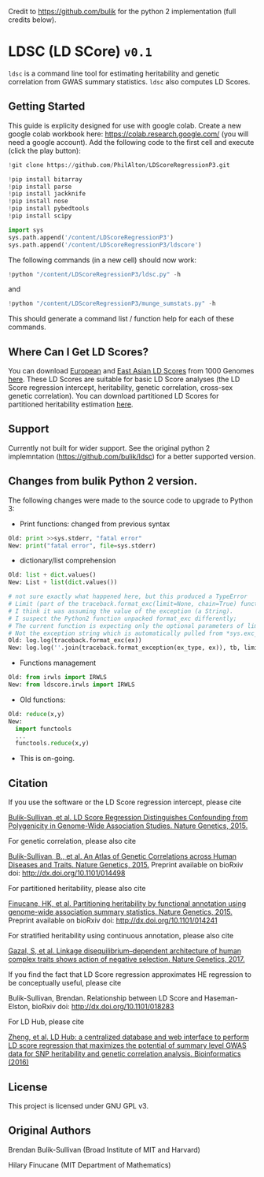Credit to https://github.com/bulik for the python 2 implementation (full credits below).

# LDSC (LD SCore) `v0.1`

`ldsc` is a command line tool for estimating heritability and genetic correlation from GWAS summary statistics. `ldsc` also computes LD Scores.


## Getting Started
This guide is explicity designed for use with google colab.
Create a new google colab workbook here: https://colab.research.google.com/ (you will need a google account).
Add the following code to the first cell and execute (click the play button):

```python
!git clone https://github.com/PhilAlton/LDScoreRegressionP3.git

!pip install bitarray
!pip install parse
!pip install jackknife
!pip install nose
!pip install pybedtools
!pip install scipy

import sys
sys.path.append('/content/LDScoreRegressionP3')
sys.path.append('/content/LDScoreRegressionP3/ldscore')
```
The following commands (in a new cell) should now work:
```python
!python "/content/LDScoreRegressionP3/ldsc.py" -h
```
and
```python
!python "/content/LDScoreRegressionP3/munge_sumstats.py" -h
```
This should generate a command list / function help for each of these commands. 

## Where Can I Get LD Scores?

You can download [European](https://data.broadinstitute.org/alkesgroup/LDSCORE/eur_w_ld_chr.tar.bz2) and [East Asian LD Scores](https://data.broadinstitute.org/alkesgroup/LDSCORE/eas_ldscores.tar.bz2) from 1000 Genomes [here](https://data.broadinstitute.org/alkesgroup/LDSCORE/). These LD Scores are suitable for basic LD Score analyses (the LD Score regression intercept, heritability, genetic correlation, cross-sex genetic correlation). You can download partitioned LD Scores for partitioned heritability estimation [here](http://data.broadinstitute.org/alkesgroup/LDSCORE/).


## Support

Currently not built for wider support. See the original python 2 implemntation (https://github.com/bulik/ldsc) for a better supported version.

## Changes from bulik Python 2 version.
The following changes were made to the source code to upgrade to Python 3:
- Print functions: changed from previous syntax
```python
Old: print >>sys.stderr, "fatal error"
New: print("fatal error", file=sys.stderr)
```
- dictionary/list comprehension
```python
Old: list + dict.values()
New: List + list(dict.values())
```
```python
# not sure exactly what happened here, but this produced a TypeError
# Limit (part of the traceback.format_exc(limit=None, chain=True) function sytax) should be an int or None
# I think it was assuming the value of the exception (a String).
# I suspect the Python2 function unpacked format_exc differently; 
# The current function is expecting only the optional parameters of limit and chain, 
# Not the exception string which is automatically pulled from *sys.exc_info(). 
Old: log.log(traceback.format_exc(ex))
New: log.log(''.join(traceback.format_exception(ex_type, ex)), tb, limit=None, chain=True)))
```
- Functions management
```python
Old: from irwls import IRWLS 
New: from ldscore.irwls import IRWLS
```
- Old functions:
```python
Old: reduce(x,y)
New: 
  import functools
  ...
  functools.reduce(x,y)
```
- This is on-going.


## Citation

If you use the software or the LD Score regression intercept, please cite

[Bulik-Sullivan, et al. LD Score Regression Distinguishes Confounding from Polygenicity in Genome-Wide Association Studies.
Nature Genetics, 2015.](http://www.nature.com/ng/journal/vaop/ncurrent/full/ng.3211.html)

For genetic correlation, please also cite

[Bulik-Sullivan, B., et al. An Atlas of Genetic Correlations across Human Diseases and Traits. Nature Genetics, 2015.](https://www.nature.com/articles/ng.3406) Preprint available on bioRxiv doi: http://dx.doi.org/10.1101/014498

For partitioned heritability, please also cite

[Finucane, HK, et al. Partitioning heritability by functional annotation using genome-wide association summary statistics. Nature Genetics, 2015.](https://www.nature.com/articles/ng.3404) Preprint available on bioRxiv doi: http://dx.doi.org/10.1101/014241

For stratified heritability using continuous annotation, please also cite

[Gazal, S, et al. Linkage disequilibrium–dependent architecture of human complex traits shows action of negative selection. Nature Genetics, 2017.](https://www.nature.com/articles/ng.3954) 

If you find the fact that LD Score regression approximates HE regression to be conceptually useful, please cite

Bulik-Sullivan, Brendan. Relationship between LD Score and Haseman-Elston, bioRxiv doi: http://dx.doi.org/10.1101/018283

For LD Hub, please cite

[Zheng, et al. LD Hub: a centralized database and web interface to perform LD score regression that maximizes the potential of summary level GWAS data for SNP heritability and genetic correlation analysis. Bioinformatics (2016)](https://doi.org/10.1093/bioinformatics/btw613)


## License

This project is licensed under GNU GPL v3.


## Original Authors

Brendan Bulik-Sullivan (Broad Institute of MIT and Harvard)

Hilary Finucane (MIT Department of Mathematics)
